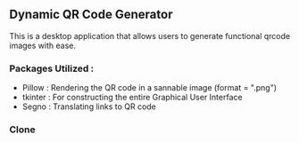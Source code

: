## Dynamic QR Code Generator 

This is a desktop application that allows users to generate functional qrcode images  with ease.

### Packages Utilized :
- Pillow : Rendering the QR code in a sannable image (format = ".png")
- tkinter : For constructing the entire Graphical User Interface
- Segno :  Translating links to QR code 

### Clone 

